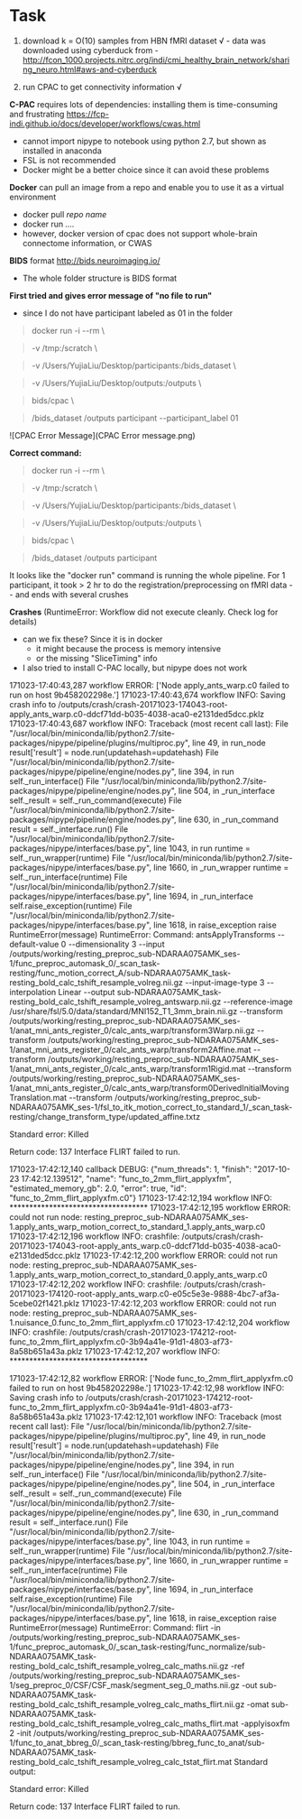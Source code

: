 
# Task

1. download k = O(10) samples from HBN fMRI dataset √
        - data was downloaded using cyberduck from
        - http://fcon_1000.projects.nitrc.org/indi/cmi_healthy_brain_network/sharing_neuro.html#aws-and-cyberduck

2. run CPAC to get connectivity information √

**C-PAC** requires lots of dependencies: installing them is time-consuming and frustrating
https://fcp-indi.github.io/docs/developer/workflows/cwas.html
- cannot import nipype to notebook using python 2.7, but shown as installed in anaconda
- FSL is not recommended
- Docker might be a better choice since it can avoid these problems

**Docker** can pull an image from a repo and enable you to use it as a virtual environment
- docker pull *repo name*
- docker run *....*
- however, docker version of cpac does not support whole-brain connectome information, or CWAS


**BIDS** format
http://bids.neuroimaging.io/
* The whole folder structure is BIDS format

**First tried and gives error message of "no file to run"**
- since I do not have participant labeled as 01 in the folder

> docker run -i --rm \

> -v /tmp:/scratch \

> -v /Users/YujiaLiu/Desktop/participants:/bids_dataset \  

> -v /Users/YujiaLiu/Desktop/outputs:/outputs \

> bids/cpac \

> /bids_dataset /outputs participant --participant_label 01

![CPAC Error Message](CPAC Error message.png)

**Correct command:**
> docker run -i --rm \

> -v /tmp:/scratch \

> -v /Users/YujiaLiu/Desktop/participants:/bids_dataset \  

> -v /Users/YujiaLiu/Desktop/outputs:/outputs \

> bids/cpac \

> /bids_dataset /outputs participant

It looks like the "docker run" command is running the whole pipeline.
For 1 participant, it took > 2 hr to do the registration/preprocessing on fMRI data -- and ends with several crushes

**Crashes** (RuntimeError: Workflow did not execute cleanly. Check log for details)
- can we fix these? Since it is in docker
    - it might because the process is memory intensive
    - or the missing "SliceTiming" info
- I also tried to install C-PAC locally, but nipype does not work

171023-17:40:43,287 workflow ERROR:
	 ['Node apply_ants_warp.c0 failed to run on host 9b458202298e.']
171023-17:40:43,674 workflow INFO:
	 Saving crash info to /outputs/crash/crash-20171023-174043-root-apply_ants_warp.c0-ddcf71dd-b035-4038-aca0-e2131ded5dcc.pklz
171023-17:40:43,687 workflow INFO:
	 Traceback (most recent call last):
  File "/usr/local/bin/miniconda/lib/python2.7/site-packages/nipype/pipeline/plugins/multiproc.py", line 49, in run_node
    result['result'] = node.run(updatehash=updatehash)
  File "/usr/local/bin/miniconda/lib/python2.7/site-packages/nipype/pipeline/engine/nodes.py", line 394, in run
    self._run_interface()
  File "/usr/local/bin/miniconda/lib/python2.7/site-packages/nipype/pipeline/engine/nodes.py", line 504, in _run_interface
    self._result = self._run_command(execute)
  File "/usr/local/bin/miniconda/lib/python2.7/site-packages/nipype/pipeline/engine/nodes.py", line 630, in _run_command
    result = self._interface.run()
  File "/usr/local/bin/miniconda/lib/python2.7/site-packages/nipype/interfaces/base.py", line 1043, in run
    runtime = self._run_wrapper(runtime)
  File "/usr/local/bin/miniconda/lib/python2.7/site-packages/nipype/interfaces/base.py", line 1660, in _run_wrapper
    runtime = self._run_interface(runtime)
  File "/usr/local/bin/miniconda/lib/python2.7/site-packages/nipype/interfaces/base.py", line 1694, in _run_interface
    self.raise_exception(runtime)
  File "/usr/local/bin/miniconda/lib/python2.7/site-packages/nipype/interfaces/base.py", line 1618, in raise_exception
    raise RuntimeError(message)
RuntimeError: Command:
antsApplyTransforms --default-value 0 --dimensionality 3 --input /outputs/working/resting_preproc_sub-NDARAA075AMK_ses-1/func_preproc_automask_0/_scan_task-resting/func_motion_correct_A/sub-NDARAA075AMK_task-resting_bold_calc_tshift_resample_volreg.nii.gz --input-image-type 3 --interpolation Linear --output sub-NDARAA075AMK_task-resting_bold_calc_tshift_resample_volreg_antswarp.nii.gz --reference-image /usr/share/fsl/5.0/data/standard/MNI152_T1_3mm_brain.nii.gz --transform /outputs/working/resting_preproc_sub-NDARAA075AMK_ses-1/anat_mni_ants_register_0/calc_ants_warp/transform3Warp.nii.gz --transform /outputs/working/resting_preproc_sub-NDARAA075AMK_ses-1/anat_mni_ants_register_0/calc_ants_warp/transform2Affine.mat --transform /outputs/working/resting_preproc_sub-NDARAA075AMK_ses-1/anat_mni_ants_register_0/calc_ants_warp/transform1Rigid.mat --transform /outputs/working/resting_preproc_sub-NDARAA075AMK_ses-1/anat_mni_ants_register_0/calc_ants_warp/transform0DerivedInitialMovingTranslation.mat --transform /outputs/working/resting_preproc_sub-NDARAA075AMK_ses-1/fsl_to_itk_motion_correct_to_standard_1/_scan_task-resting/change_transform_type/updated_affine.txtz

Standard error:
Killed

Return code: 137
Interface FLIRT failed to run. 

171023-17:42:12,140 callback DEBUG:
	 {"num_threads": 1, "finish": "2017-10-23 17:42:12.139512", "name": "func_to_2mm_flirt_applyxfm", "estimated_memory_gb": 2.0, "error": true, "id": "func_to_2mm_flirt_applyxfm.c0"}
171023-17:42:12,194 workflow INFO:
	 ***********************************
171023-17:42:12,195 workflow ERROR:
	 could not run node: resting_preproc_sub-NDARAA075AMK_ses-1.apply_ants_warp_motion_correct_to_standard_1.apply_ants_warp.c0
171023-17:42:12,196 workflow INFO:
	 crashfile: /outputs/crash/crash-20171023-174043-root-apply_ants_warp.c0-ddcf71dd-b035-4038-aca0-e2131ded5dcc.pklz
171023-17:42:12,200 workflow ERROR:
	 could not run node: resting_preproc_sub-NDARAA075AMK_ses-1.apply_ants_warp_motion_correct_to_standard_0.apply_ants_warp.c0
171023-17:42:12,202 workflow INFO:
	 crashfile: /outputs/crash/crash-20171023-174120-root-apply_ants_warp.c0-e05c5e3e-9888-4bc7-af3a-5cebe02f1421.pklz
171023-17:42:12,203 workflow ERROR:
	 could not run node: resting_preproc_sub-NDARAA075AMK_ses-1.nuisance_0.func_to_2mm_flirt_applyxfm.c0
171023-17:42:12,204 workflow INFO:
	 crashfile: /outputs/crash/crash-20171023-174212-root-func_to_2mm_flirt_applyxfm.c0-3b94a41e-91d1-4803-af73-8a58b651a43a.pklz
171023-17:42:12,207 workflow INFO:
	 ***********************************


171023-17:42:12,82 workflow ERROR:
	 ['Node func_to_2mm_flirt_applyxfm.c0 failed to run on host 9b458202298e.']
171023-17:42:12,98 workflow INFO:
	 Saving crash info to /outputs/crash/crash-20171023-174212-root-func_to_2mm_flirt_applyxfm.c0-3b94a41e-91d1-4803-af73-8a58b651a43a.pklz
171023-17:42:12,101 workflow INFO:
	 Traceback (most recent call last):
  File "/usr/local/bin/miniconda/lib/python2.7/site-packages/nipype/pipeline/plugins/multiproc.py", line 49, in run_node
    result['result'] = node.run(updatehash=updatehash)
  File "/usr/local/bin/miniconda/lib/python2.7/site-packages/nipype/pipeline/engine/nodes.py", line 394, in run
    self._run_interface()
  File "/usr/local/bin/miniconda/lib/python2.7/site-packages/nipype/pipeline/engine/nodes.py", line 504, in _run_interface
    self._result = self._run_command(execute)
  File "/usr/local/bin/miniconda/lib/python2.7/site-packages/nipype/pipeline/engine/nodes.py", line 630, in _run_command
    result = self._interface.run()
  File "/usr/local/bin/miniconda/lib/python2.7/site-packages/nipype/interfaces/base.py", line 1043, in run
    runtime = self._run_wrapper(runtime)
  File "/usr/local/bin/miniconda/lib/python2.7/site-packages/nipype/interfaces/base.py", line 1660, in _run_wrapper
    runtime = self._run_interface(runtime)
  File "/usr/local/bin/miniconda/lib/python2.7/site-packages/nipype/interfaces/base.py", line 1694, in _run_interface
    self.raise_exception(runtime)
  File "/usr/local/bin/miniconda/lib/python2.7/site-packages/nipype/interfaces/base.py", line 1618, in raise_exception
    raise RuntimeError(message)
RuntimeError: Command:
flirt -in /outputs/working/resting_preproc_sub-NDARAA075AMK_ses-1/func_preproc_automask_0/_scan_task-resting/func_normalize/sub-NDARAA075AMK_task-resting_bold_calc_tshift_resample_volreg_calc_maths.nii.gz -ref /outputs/working/resting_preproc_sub-NDARAA075AMK_ses-1/seg_preproc_0/CSF/CSF_mask/segment_seg_0_maths.nii.gz -out sub-NDARAA075AMK_task-resting_bold_calc_tshift_resample_volreg_calc_maths_flirt.nii.gz -omat sub-NDARAA075AMK_task-resting_bold_calc_tshift_resample_volreg_calc_maths_flirt.mat -applyisoxfm 2 -init /outputs/working/resting_preproc_sub-NDARAA075AMK_ses-1/func_to_anat_bbreg_0/_scan_task-resting/bbreg_func_to_anat/sub-NDARAA075AMK_task-resting_bold_calc_tshift_resample_volreg_calc_tstat_flirt.mat
Standard output:

Standard error:
Killed

Return code: 137
Interface FLIRT failed to run. 
